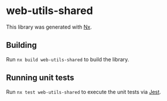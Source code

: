 # web-utils-shared

This library was generated with [Nx](https://nx.dev).

## Building

Run `nx build web-utils-shared` to build the library.

## Running unit tests

Run `nx test web-utils-shared` to execute the unit tests via [Jest](https://jestjs.io).

